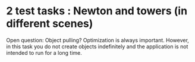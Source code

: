 # 2 test tasks :  Newton and towers (in different scenes)

Open question: Object pulling? Optimization is always important. However, in this task you do not create objects indefinitely and the application is not intended to run for a long time.
